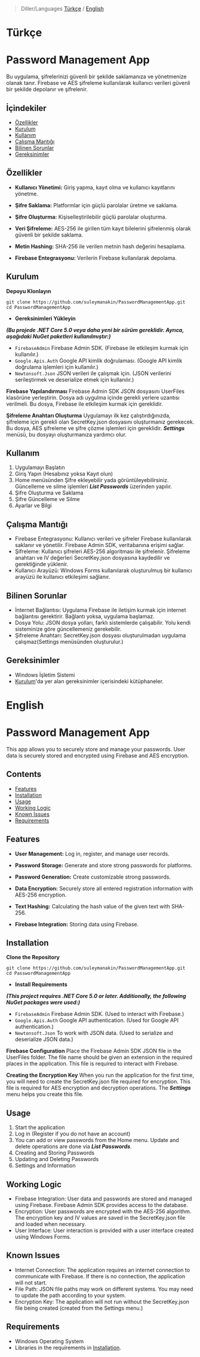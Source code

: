 >Diller/Languages [Türkçe](#türkçe) / [English](#english)
# Türkçe
# Password Management App
Bu uygulama, şifrelerinizi güvenli bir şekilde saklamanıza ve yönetmenize olanak tanır. Firebase ve AES şifreleme kullanılarak kullanıcı verileri güvenli bir şekilde depolanır ve şifrelenir.

## İçindekiler
- [Özellikler](#özellikler)
- [Kurulum](#kurulum)
- [Kullanım](#kullanım)
- [Çalışma Mantığı](#çalışma-mantığı)
- [Bilinen Sorunlar](#bilinen-sorunlar)
- [Gereksinimler](#gereksinimler)

## Özellikler
- **Kullanıcı Yönetimi:** Giriş yapma, kayıt olma ve kullanıcı kayıtlarını yönetme.

- **Şifre Saklama:** Platformlar için güçlü parolalar üretme ve saklama.

- **Şifre Oluşturma:** Kişiselleştirilebilir güçlü parolalar oluşturma.

- **Veri Şifreleme:** AES-256 ile girilen tüm kayıt bilelerini şifrelenmiş olarak güvenli bir şekilde saklama.

- **Metin Hashing:** SHA-256 ile verilen metnin hash değerini hesaplama.

- **Firebase Entegrasyonu:** Verilerin Firebase kullanılarak depolama.


## Kurulum
**Depoyu Klonlayın**
```
git clone https://github.com/suleymanakin/PasswordManagementApp.git
cd PasswordManagementApp
```

- **Gereksinimleri Yükleyin**

***(Bu projede .NET Core 5.0 veya daha yeni bir sürüm gereklidir. Ayrıca, aşağıdaki NuGet paketleri kullanılmıştır:)***

- ```FirebaseAdmin``` Firebase Admin SDK. (Firebase ile etkileşim kurmak için kullanılır.)
- ```Google.Apis.Auth``` Google API kimlik doğrulaması. (Google API kimlik doğrulama işlemleri için kullanılır.)
- ```Newtonsoft.Json``` JSON verileri ile çalışmak için. (JSON verilerini serileştirmek ve deserialize etmek için kullanılır.)


**Firebase Yapılandırması**
Firebase Admin SDK JSON dosyasını UserFiles klasörüne yerleştirin. Dosya adı uygulma içinde gerekli yerlere uzantısı verilmeli. Bu dosya, Firebase ile etkileşim kurmak için gereklidir.

**Şifreleme Anahtarı Oluşturma**
Uygulamayı ilk kez çalıştırdığınızda, şifreleme için gerekli olan SecretKey.json dosyasını oluşturmanız gerekecek. Bu dosya, AES şifreleme ve şifre çözme işlemleri için gereklidir. ***Settings*** menüsü, bu dosyayı oluşturmanıza yardımcı olur.

## Kullanım
1. Uygulamayı Başlatın
2. Giriş Yapın (Hesabınız yoksa Kayıt olun)
3. Home menüsünden Şifre ekleyebilir yada görüntüleyebilirsiniz. Güncelleme ve silme işlemleri ***List Passwords*** üzerinden yapılır.
4. Şifre Oluşturma ve Saklama
5. Şifre Güncelleme ve Silme
6. Ayarlar ve Bilgi

## Çalışma Mantığı
- Firebase Entegrasyonu: Kullanıcı verileri ve şifreler Firebase kullanılarak saklanır ve yönetilir. Firebase Admin SDK, veritabanına erişimi sağlar.
- Şifreleme: Kullanıcı şifreleri AES-256 algoritması ile şifrelenir. Şifreleme anahtarı ve IV değerleri SecretKey.json dosyasına kaydedilir ve gerektiğinde yüklenir.
- Kullanıcı Arayüzü: Windows Forms kullanılarak oluşturulmuş bir kullanıcı arayüzü ile kullanıcı etkileşimi sağlanır.

## Bilinen Sorunlar
- İnternet Bağlantısı: Uygulama Firebase ile iletişim kurmak için internet bağlantısı gerektirir. Bağlantı yoksa, uygulama başlamaz.
- Dosya Yolu: JSON dosya yolları, farklı sistemlerde çalışabilir. Yolu kendi sisteminize göre güncellemeniz gerekebilir.
- Şifreleme Anahtarı: SecretKey.json dosyası oluşturulmadan uygulama çalışmaz(Settings menüsünden oluşturulur.)

## Gereksinimler
- Windows İşletim Sistemi
- [Kurulum](#kurulum)'da yer alan gereksinimler içerisindeki kütüphaneler.


# English
# Password Management App
This app allows you to securely store and manage your passwords. User data is securely stored and encrypted using Firebase and AES encryption.

## Contents
- [Features](#features)
- [Installation](#installation)
- [Usage](#usage)
- [Working Logic](#working-logic)
- [Known Issues](#known-issues)
- [Requirements](#requirements)

## Features
- **User Management:** Log in, register, and manage user records.

- **Password Storage:** Generate and store strong passwords for platforms.

- **Password Generation:** Create customizable strong passwords.

- **Data Encryption:** Securely store all entered registration information with AES-256 encryption.

- **Text Hashing:** Calculating the hash value of the given text with SHA-256.

- **Firebase Integration:** Storing data using Firebase.

## Installation
**Clone the Repository**
```
git clone https://github.com/suleymanakin/PasswordManagementApp.git
cd PasswordManagementApp
```

- **Install Requirements**

***(This project requires .NET Core 5.0 or later. Additionally, the following NuGet packages were used:)***

- ```FirebaseAdmin``` Firebase Admin SDK. (Used to interact with Firebase.)
- ```Google.Apis.Auth``` Google API authentication. (Used for Google API authentication.)
- ```Newtonsoft.Json``` To work with JSON data. (Used to serialize and deserialize JSON data.)

**Firebase Configuration**
Place the Firebase Admin SDK JSON file in the UserFiles folder. The file name should be given an extension in the required places in the application. This file is required to interact with Firebase.

**Creating the Encryption Key**
When you run the application for the first time, you will need to create the SecretKey.json file required for encryption. This file is required for AES encryption and decryption operations. The ***Settings*** menu helps you create this file.

## Usage
1. Start the application
2. Log in (Register if you do not have an account)
3. You can add or view passwords from the Home menu. Update and delete operations are done via ***List Passwords***.
4. Creating and Storing Passwords
5. Updating and Deleting Passwords
6. Settings and Information

## Working Logic
- Firebase Integration: User data and passwords are stored and managed using Firebase. Firebase Admin SDK provides access to the database.
- Encryption: User passwords are encrypted with the AES-256 algorithm. The encryption key and IV values ​​are saved in the SecretKey.json file and loaded when necessary.
- User Interface: User interaction is provided with a user interface created using Windows Forms.

## Known Issues
- Internet Connection: The application requires an internet connection to communicate with Firebase. If there is no connection, the application will not start.
- File Path: JSON file paths may work on different systems. You may need to update the path according to your system.
- Encryption Key: The application will not run without the SecretKey.json file being created (created from the Settings menu.)

## Requirements
- Windows Operating System
- Libraries in the requirements in [Installation](#installation).
